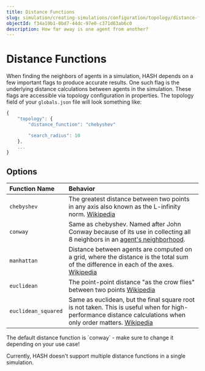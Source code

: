 ```yaml
---
title: Distance Functions
slug: simulation/creating-simulations/configuration/topology/distance-functions
objectId: f34a19b1-0bd7-44dc-97e0-c371d63ab6c0
description: How far away is one agent from another?
---
```


# Distance Functions

When finding the neighbors of agents in a simulation, HASH depends on a few important flags to produce accurate results. One such flag is the underlying distance calculations between agents in the simulation. These flags are accessible via topology configuration in properties. The topology field of your `globals.json` file will look something like:

```javascript
{
    "topology": {
        "distance_function": "chebyshev"

        "search_radius": 10
    },
    ...
}
```

## Options

<!-- prettier-ignore -->
| Function Name | Behavior |
| :--- | :--- |
| `chebyshev` | The greatest distance between two points in any axis also known as the L-infinity norm. [Wikipedia](https://en.wikipedia.org/wiki/Chebyshev_distance) |
| `conway` | Same as chebyshev. Named after John Conway because of its use in collecting all 8 neighbors in an [agent's neighborhood](https://en.wikipedia.org/wiki/Conway%27s_Game_of_Life#Rules). |
| `manhattan` | Distance between agents are computed on a grid, where the distance is the total sum of the difference in each of the axes. [Wikipedia](https://en.wikipedia.org/wiki/Taxicab_geometry) |
| `euclidean` | The point-point distance "as the crow flies" between two points [Wikipedia](https://en.wikipedia.org/wiki/Euclidean_distance) |
| `euclidean_squared` | Same as euclidean, but the final square root is not taken. This is useful when for high-performance distance calculations when only order matters. [Wikipedia](https://en.wikipedia.org/wiki/Euclidean_distance#Squared_Euclidean_distance) |

<Hint style="info">
The default distance function is `conway` - make sure to change it depending on your use case!
</Hint>

Currently, HASH doesn't support multiple distance functions in a single simulation.
